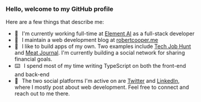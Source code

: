 ### Hello, welcome to my GitHub profile

Here are a few things that describe me:

- <span style="margin-right: 6px">💼</span> I'm currently working full-time at [Element AI](https://www.elementai.com) as a full-stack developer
- <span style="margin-right: 6px">📝</span> I maintain a web development blog at [robertcooper.me](https://www.robertcooper.me/)
- <span style="margin-right: 6px">📱</span> I like to build apps of my own. Two examples include [Tech Job Hunt](https://www.robertcooper.me/projects/tech-job-hunt) and [Meat Journal](https://www.robertcooper.me/projects/meat-journal). I'm currently building a social network for sharing financial goals.
- <span style="margin-right: 6px">⌨️</span> I spend most of my time writing TypeScript on both the front-end and back-end
- <span style="margin-right: 6px">💬</span> The two social platforms I'm active on are [Twitter](https://twitter.com/RobertCooper_RC) and [LinkedIn](https://www.linkedin.com/in/robert-cooper/), where I mostly post about web development. Feel free to connect and reach out to me there.
